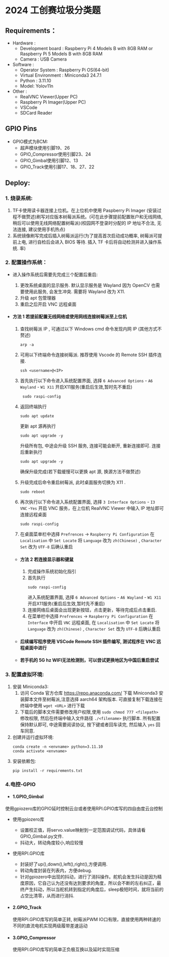# 2024 工创赛垃圾分类题

## Requirements：
- Hardware :
  - Development board : Raspberry Pi 4 Models B with 8GB RAM or Raspberry Pi 5 Models B with 8GB RAM
  - Camera : USB Camera
- Software : 
  - Operator System : Raspberry Pi OS(64-bit)
  - Virtual Environment : Miniconda3 24.7.1
  - Python : 3.11.10
  - Model: Yolov11n
- Other :
  - RealVNC Viewer(Upper PC)
  - Raspberry Pi Imager(Upper PC)
  - VSCode
  - SDCard Reader

## GPIO Pins
- GPIO模式为BCM:
  - 超声模块使用引脚19、26
  - GPIO_Compressor使用引脚23、24
  - GPIO_Gimbal使用引脚12、13
  - GPIO_Track使用引脚17、18、27、22

## Deploy:

### 1. 烧录系统:
   1. TF卡使用读卡器连接上位机。在上位机中使用 Paspberry Pi Imager (安装过程不做赘述)刷写对应版本树莓派系统。(可在此步骤提前配置账户和无线网络, 稍后可以使用无线网络配置树莓派)(校园网不登录时分配的 IP 地址不合法, 无法连接, 建议使用手机热点)
   2. 系统镜像刷写完成后插入树莓派运行(为了提高首次启动成功概率, 树莓派可提前上电, 进行自检后会进入 BIOS 等待. 插入 TF 卡后将自动检测并进入操作系统. 率)
### 2. 配置操作系统：
- 进入操作系统后需要先完成三个配置后重启: 
  1. 更改系统桌面的显示服务. 默认显示服务是 Wayland 因为 OpenCV 也需要使用此服务, 会发生冲突. 需要将 Wayland 改为 X11.
  2. 升级 apt 包管理器
  3. 重启之后开启 VNC 远程桌面

- #### 方法 1 若提前配置无线网络或使用网线连接树莓派至上位机
  1. 查找树莓派 IP , 可通过以下 Windows cmd 命令发现内网 IP (其他方式不赘述)
      ```
      arp -a
      ```
      
  2. 可用以下终端命令连接树莓派. 推荐使用 Vscode 的 Remote SSH 插件连接.
     ```
     ssh <username>@<IP>
     ```
      
  3. 首先执行以下命令进入系统配置界面, 选择  `6 Advanced Options` - `A6 Wayland` - `W1 X11` 开启X11服务(重启后生效,暂时先不重启)
     ```
      sudo raspi-config
     ``` 
     
  4. 返回终端执行
     ```
     sudo apt update
     ```
     更新 apt 源再执行
     ```
     sudo apt upgrade -y
     ``` 
     升级所有包, 中途会升级 SSH 服务, 连接可能会断开, 重新连接即可. 连接后重新执行 
     ```
     sudo apt upgrade -y
     ``` 
     确保升级完成(若下载缓慢可以更换 apt 源, 换源方法不做赘述) 
  5. 升级完成后命令重启树莓派, 此时桌面服务切换为 X11 .
     ```
     sudo reboot
     ``` 
     
  6. 再次执行以下命令进入系统配置界面, 选择 `3 Interface Options` - `I3 VNC` -`Yes` 开启 VNC 服务，在上位机 RealVNC Viewer 中输入 IP 地址即可连接远程桌面
     ```
     sudo raspi-config
     ``` 
     
  7.  在桌面菜单栏中选择 `Prefrences` -> `Raspberry Pi Configuration` 在 `Localisation` 中 `Set Locate` 将 `Language` 改为 `zh(Chinese)` , `Character Set` 改为 `UTF-8` 后确认重启

   - #### 方法 2 若连接显示器和键鼠
        1. 完成操作系统初始化指引
        2. 首先执行 
            ```
            sudo raspi-config
            ``` 
            进入系统配置界面, 选择  `6 Advanced Options` - `A6 Wayland` - `W1 X11` 开启X11服务(重启后生效,暂时先不重启)
        3. 连接网络后桌面会出现更新按钮，点击更新，等待完成后点击重启.
        4. 在菜单栏中选择 `Prefrences` -> `Raspberry Pi Configuration` 在 `Interface` 中开启 `VNC` 远程桌面, 在 `Localisation` 中 `Set Locate` 将 `Language` 改为 `zh(Chinese)` , `Character Set` 改为 `UTF-8` 后确认重启

  - #### 后续编写程序使用 VSCode Remote SSH 插件编写, 测试程序在 VNC 远程桌面中进行
  - #### 若手机的 5G hz WIFI无法检测到，可以尝试更换地区为中国后重启尝试
   
### 3. 配置虚拟环境:
   1. 安装 Miniconda3:
      1. 访问 Conda 官方仓库 https://repo.anaconda.com/ 下载 Miniconda3 安装脚本文件至树莓派,注意选择 aarch64 架构版本. 可直接复制下载连接在终端中使用 `wget <URL>` 进行下载
      2. 下载后的脚本文件需要修改用户权限,使用 `sudo chmod 777 <filepath>` 修改权限, 然后在终端中输入文件路径 `./<filename>` 执行脚本. 所有配置保持默认即可, 中途需要阅读协议, 按下键或者回车读完, 然后输入 `yes` 回车同意.
   2. 创建并运行虚拟环境:
      ```Linux
      conda create -n <envname> python=3.11.10
      conda activate <envname>
      ```
   3. 安装依赖包:
      ```Linux
      pip install -r requirements.txt
      ```
### 4.电控-GPIO

   - #### 1.GPIO_Gimbal

   使用gpiozero库的GPIO延时控制云台或者使用RPI.GPIO库写的四自由度云台控制

   -   使用gpiozero库
       - 设置校正值，将servo.value映射到一定范围调试代码，具体请看GPIO_Gimbal.py文件.
       - 抖动大，转动角度较小,响应较慢

   -   使用RPI.GPIO库
       - 封装好了up(),down(),left(),right(),方便调用.  
       - 转动角度封装在列表内，方便debug.    
       - 针对gpiozero中出现的抖动，进行了消抖操作。舵机会发生抖动是因为精度原因，它自己认为还没有达到要求的角度，所以会不断的左右纠正，最终产生抖动，所以当舵机转到指定的角度后，sleep极短时间，就将当前的占空比清零，从而进行消抖.



   - #### 2.GPIO_Track
   
     使用RPI.GPIO库写的简单正转,
     树莓派PWM IO口有限，直接使用两种转速的不同的直流电机实现两级履带差速运动

   - #### 3.GPIO_Compressor

     使用RPI.GPIO库写的简单正负极互换以及延时实现压缩
